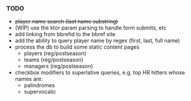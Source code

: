 ### TODO

- ~~player name search (last name substring)~~
- (WIP) use the ktor param parsing to handle form submits, etc
- add linking from bbrefid to the bbref site
- add the ability to query player name by regex (first, last, full name)
- process the db to build some static content pages
    - players (reg/postseason)
    - teams (reg/postseason)
    - managers (reg/postseason)
- checkbox modifiers to superlative queries, e.g. top HR hitters whose names are:
    - palindromes
    - supervocalic
    
    